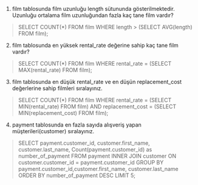 1. film tablosunda film uzunluğu length sütununda gösterilmektedir. Uzunluğu ortalama film uzunluğundan fazla kaç tane film vardır?
> SELECT COUNT(*) FROM film WHERE length > (SELECT AVG(length) FROM film);
2. film tablosunda en yüksek rental_rate değerine sahip kaç tane film vardır?
> SELECT COUNT(*) FROM film WHERE rental_rate = (SELECT MAX(rental_rate) FROM film);
3. film tablosunda en düşük rental_rate ve en düşün replacement_cost değerlerine sahip filmleri sıralayınız.
> SELECT COUNT(*) FROM film WHERE rental_rate = (SELECT MIN(rental_rate) FROM film) AND replacement_cost = (SELECT MIN(replacement_cost) FROM film);
4. payment tablosunda en fazla sayıda alışveriş yapan müşterileri(customer) sıralayınız.
> SELECT payment.customer_id, customer.first_name, customer.last_name, Count(payment.customer_id) as number_of_payment FROM payment
> INNER JOIN customer ON customer.customer_id = payment.customer_id
> GROUP BY payment.customer_id,customer.first_name, customer.last_name
> ORDER BY number_of_payment DESC
> LIMIT 5;
